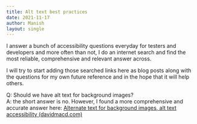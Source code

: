 ```yaml
---
title: Alt text best practices
date: 2021-11-17
author: Manish
layout: single
---
```

I answer a bunch of accessibility questions everyday for testers and developers and more often than not, I do an internet search and find the most reliable, comprehensive and  relevant answer across.  

I will try to start adding those searched links here as blog posts along with the questions for my own future reference and in the hope that it will help others.

Q: Should we have alt text for background images?  
A: the short answer is no. However, I found a more comprehensive and accurate answer here: [Alternate text for background images, alt text accessibility (davidmacd.com)](http://www.davidmacd.com/blog/alternate-text-for-css-background-images.html)
 